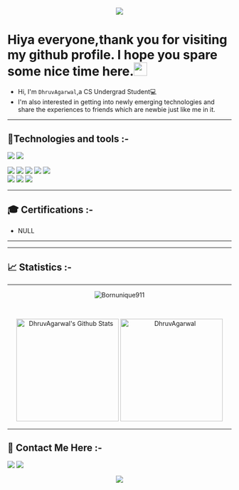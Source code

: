 <h1 align="center">
  <a href="https://git.io/typing-svg">
    <img src="https://readme-typing-svg.herokuapp.com?size=40&width=500&height=60&lines=H3110+H4x0r$" style="display: inline ">
  </a>
</h1>

# Hiya everyone,thank you for visiting my github profile. I hope you spare some nice time here.<img src="https://raw.githubusercontent.com/aemmadi/aemmadi/master/wave.gif" height="30px">
* Hi, I'm `DhruvAgarwal`,a CS Undergrad Student💻 <br>
* I'm also interested in getting into newly emerging technologies and share the experiences to friends which are newbie just like me in it.<br>

----
## 🤖Technologies and tools :-
<image src="https://img.shields.io/badge/Python-3776AB?style=for-the-badge&logo=python&logoColor=black"> <image src="https://img.shields.io/badge/bash-4D4D4D?style=for-the-badge&logo=windows%20terminal&logoColor=white">       


<image src="https://img.shields.io/badge/Windows-0078D6?style=for-the-badge&logo=windows&logoColor=white"> <image src="https://img.shields.io/badge/Linux-FCC624?style=for-the-badge&logo=linux&logoColor=black"> <image src="https://img.shields.io/badge/Ubuntu-E95420?style=for-the-badge&logo=ubuntu&logoColor=white"> <image src="https://img.shields.io/badge/Kali_Linux-557C94?style=for-the-badge&logo=kali-linux&logoColor=white">  <image src="https://img.shields.io/badge/Debian-A81D33?style=for-the-badge&logo=debian&logoColor=white">   
<image src="https://img.shields.io/badge/sublime_text-%23575757.svg?&style=for-the-badge&logo=sublime-text&logoColor=important">  <image src="https://img.shields.io/badge/VIM-%2311AB00.svg?&style=for-the-badge&logo=vim&logoColor=white"> <image src="https://img.shields.io/badge/Notion-000000?style=for-the-badge&logo=notion&logoColor=white">

----  
## 🎓 Certifications :- 
- NULL
----	

----	
## 📈 Statistics :-

----
<p align="center"><img src="https://github-readme-streak-stats.herokuapp.com/?user=Bornunique911&theme=tokyonight_duo" alt="Bornunique911" /></p>
  <br/>
  <p align="center">
    <a href="https://github.com/anuraghazra/github-readme-stats">
	    <img alt="DhruvAgarwal's Github Stats" src="https://github-readme-stats.vercel.app/api?username=iamDhruvAgarwal&show_icons=true&theme=tokyonight" height="230px"/></a>
	    <img src="https://github-readme-stats.vercel.app/api/top-langs?username=iamDhruvAgarwal&langs_count=5&show_icons=true&locale=en&theme=tokyonight" alt="DhruvAgarwal" height="230px"/>
	</p>	  

----
## 📱 Contact Me Here :-
<a href="https://twitter.com/bornunique911"><img src="https://img.shields.io/badge/Twitter-1DA1F2?style=for-the-badge&logo=twitter&logoColor=white"></a>
<a href="https://github.com/Bornunique911"><img src="https://img.shields.io/badge/GitHub-100000?style=for-the-badge&logo=github&logoColor=white"></a>
<p align="center"><img align="center" src="https://profile-counter.glitch.me/{Bornunique911}/count.svg" /></p> 

<!--
**iamDhruvAgarwal/iamDhruvAgarwal** is a ✨ _special_ ✨ repository because its `README.md` (this file) appears on your GitHub profile.

Here are some ideas to get you started:

- 🔭 I’m currently working on ...
- 🌱 I’m currently learning ...
- 👯 I’m looking to collaborate on ...
- 🤔 I’m looking for help with ...
- 💬 Ask me about ...
- 📫 How to reach me: ...
- 😄 Pronouns: ...
- ⚡ Fun fact: ...
-->

